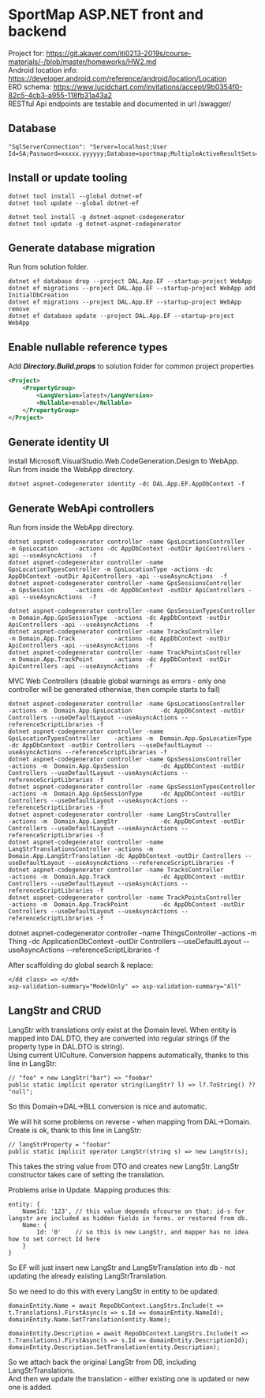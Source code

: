 # SportMap ASP.NET front and backend

Project for: https://git.akaver.com/iti0213-2019s/course-materials/-/blob/master/homeworks/HW2.md    
Android location info: https://developer.android.com/reference/android/location/Location  
ERD schema: https://www.lucidchart.com/invitations/accept/9b0354f0-82c5-4cb3-a955-118fb31a43a2  
RESTful Api endpoints are testable and documented in url /swagger/  

## Database
~~~
"SqlServerConnection": "Server=localhost;User Id=SA;Password=xxxxx.yyyyyy;Database=sportmap;MultipleActiveResultSets=true"
~~~

## Install or update tooling
~~~
dotnet tool install --global dotnet-ef
dotnet tool update --global dotnet-ef

dotnet tool install -g dotnet-aspnet-codegenerator
dotnet tool update -g dotnet-aspnet-codegenerator
~~~

## Generate database migration
Run from solution folder.  
~~~
dotnet ef database drop --project DAL.App.EF --startup-project WebApp
dotnet ef migrations --project DAL.App.EF --startup-project WebApp add InitialDbCreation 
dotnet ef migrations --project DAL.App.EF --startup-project WebApp remove
dotnet ef database update --project DAL.App.EF --startup-project WebApp
~~~

## Enable nullable reference types
Add ***Directory.Build.props*** to solution folder for common project properties
~~~xml
<Project>
    <PropertyGroup>
        <LangVersion>latest</LangVersion>
        <Nullable>enable</Nullable>
    </PropertyGroup>
</Project>
~~~


## Generate identity UI
Install Microsoft.VisualStudio.Web.CodeGeneration.Design to WebApp.  
Run from inside the WebApp directory.  
~~~
dotnet aspnet-codegenerator identity -dc DAL.App.EF.AppDbContext -f  
~~~


## Generate WebApi controllers
Run from inside the WebApp directory.  
~~~
dotnet aspnet-codegenerator controller -name GpsLocationsController     -m GpsLocation     -actions -dc AppDbContext -outDir ApiControllers -api --useAsyncActions  -f
dotnet aspnet-codegenerator controller -name GpsLocationTypesController -m GpsLocationType -actions -dc AppDbContext -outDir ApiControllers -api --useAsyncActions  -f
dotnet aspnet-codegenerator controller -name GpsSessionsController      -m GpsSession      -actions -dc AppDbContext -outDir ApiControllers -api --useAsyncActions  -f

dotnet aspnet-codegenerator controller -name GpsSessionTypesController  -m Domain.App.GpsSessionType  -actions -dc AppDbContext -outDir ApiControllers -api --useAsyncActions  -f
dotnet aspnet-codegenerator controller -name TracksController           -m Domain.App.Track           -actions -dc AppDbContext -outDir ApiControllers -api --useAsyncActions  -f
dotnet aspnet-codegenerator controller -name TrackPointsController      -m Domain.App.TrackPoint      -actions -dc AppDbContext -outDir ApiControllers -api --useAsyncActions  -f

~~~

MVC Web Controllers (disable global warnings as errors - only one controller will be generated otherwise, then compile starts to fail)
~~~
dotnet aspnet-codegenerator controller -name GpsLocationsController        -actions -m  Domain.App.GpsLocation        -dc AppDbContext -outDir Controllers --useDefaultLayout --useAsyncActions --referenceScriptLibraries -f
dotnet aspnet-codegenerator controller -name GpsLocationTypesController    -actions -m  Domain.App.GpsLocationType    -dc AppDbContext -outDir Controllers --useDefaultLayout --useAsyncActions --referenceScriptLibraries -f
dotnet aspnet-codegenerator controller -name GpsSessionsController         -actions -m  Domain.App.GpsSession         -dc AppDbContext -outDir Controllers --useDefaultLayout --useAsyncActions --referenceScriptLibraries -f
dotnet aspnet-codegenerator controller -name GpsSessionTypesController     -actions -m  Domain.App.GpsSessionType     -dc AppDbContext -outDir Controllers --useDefaultLayout --useAsyncActions --referenceScriptLibraries -f
dotnet aspnet-codegenerator controller -name LangStrsController            -actions -m  Domain.App.LangStr            -dc AppDbContext -outDir Controllers --useDefaultLayout --useAsyncActions --referenceScriptLibraries -f
dotnet aspnet-codegenerator controller -name LangStrTranslationsController -actions -m  Domain.App.LangStrTranslation -dc AppDbContext -outDir Controllers --useDefaultLayout --useAsyncActions --referenceScriptLibraries -f
dotnet aspnet-codegenerator controller -name TracksController              -actions -m  Domain.App.Track              -dc AppDbContext -outDir Controllers --useDefaultLayout --useAsyncActions --referenceScriptLibraries -f
dotnet aspnet-codegenerator controller -name TrackPointsController         -actions -m  Domain.App.TrackPoint         -dc AppDbContext -outDir Controllers --useDefaultLayout --useAsyncActions --referenceScriptLibraries -f
~~~

dotnet aspnet-codegenerator controller -name ThingsController              -actions -m  Thing            -dc ApplicationDbContext -outDir Controllers --useDefaultLayout --useAsyncActions --referenceScriptLibraries -f


After scaffolding do global search & replace:
~~~
</dd class> => </dd>
asp-validation-summary="ModelOnly" => asp-validation-summary="All"
~~~ 


## LangStr and CRUD
LangStr with translations only exist at the Domain level. When entity is mapped into DAL.DTO, they are converted into regular strings (if the property type in DAL.DTO is string).  
Using current UICulture. Conversion happens automatically, thanks to this line in LangStr:  
~~~
// "foo" + new LangStr("bar") => "foobar"
public static implicit operator string(LangStr? l) => l?.ToString() ?? "null";
~~~
  
So this Domain->DAL->BLL conversion is nice and automatic.  
  
We will hit some problems on reverse - when mapping from DAL->Domain.  
Create is ok, thank to this line in LangStr:  
~~~
// langStrProperty = "foobar"
public static implicit operator LangStr(string s) => new LangStr(s);
~~~
This takes the string value from DTO and creates new LangStr. LangStr constructor takes care of setting the translation.  
  
Problems arise in Update. Mapping produces this:  
~~~~
entity: {
    NameId: '123', // this value depends ofcourse on that: id-s for langstr are included as hidden fields in forms. or restored from db. 
    Name: {
        Id: '0'    // so this is new LangStr, and mapper has no idea how to set correct Id here
    }
}
~~~~
So EF will just insert new LangStr and LangStrTranslation into db - not updating the already existing LangStrTranslation.  
  
So we need to do this with every LangStr in entity to be updated:  
~~~
domainEntity.Name = await RepoDbContext.LangStrs.Include(t => t.Translations).FirstAsync(s => s.Id == domainEntity.NameId);
domainEntity.Name.SetTranslation(entity.Name);

domainEntity.Description = await RepoDbContext.LangStrs.Include(t => t.Translations).FirstAsync(s => s.Id == domainEntity.DescriptionId);
domainEntity.Description.SetTranslation(entity.Description);
~~~

So we attach back the original LangStr from DB, including LangStrTranslations.  
And then we update the translation - either existing one is updated or new one is added.  
